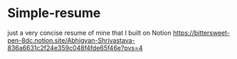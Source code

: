 # Simple-resume
just a very concise resume of mine that I built on Notion
https://bittersweet-pen-8dc.notion.site/Abhigyan-Shrivastava-836a6631c2f24e359c048f4fde65f46e?pvs=4
